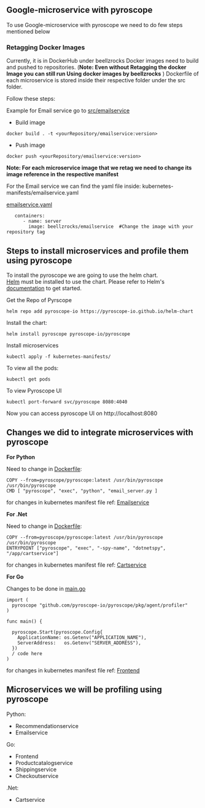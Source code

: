 


## Google-microservice with pyroscope
To use Google-microservice with pyroscope we need to do few steps mentioned below 

### Retagging Docker Images
Currently, it is in DockerHub under beellzrocks
Docker images need to build and pushed to repositories. (**Note: Even without Retagging the docker Image you can still run Using docker images by beellzrocks** )
Dockerfile of each microservice is stored inside their respective folder under the src folder. 

Follow these steps:

Example for Email service
go to [src/emailservice](./src/emailservice/Dockerfile)


- Build image
```console
docker build . -t <yourRepository/emailservice:version>
```
- Push image

```console
docker push <yourRepository/emailservice:version>
```

**Note: For each microservice image that we retag we need to change its image reference in the respective manifest**

For the Email service we can find the yaml file inside:
kubernetes-manifests/emailservice.yaml

[emailservice.yaml](kubernetes-manifests/emailservice.yaml)
```
   containers:
      - name: server
        image: beellzrocks/emailservice  #Change the image with your repository tag
```        

## Steps to install microservices and profile them using pyroscope

To install the pyroscope we are going to use the helm chart.\
[Helm](https://helm.sh) must be installed to use the chart. Please refer to Helm's [documentation](https://helm.sh/docs/) to get started.

 Get the Repo of Pyrscope
```console
helm repo add pyroscope-io https://pyroscope-io.github.io/helm-chart
```

Install the chart:

```console
helm install pyroscope pyroscope-io/pyroscope 
```
Install microservices 
```console
kubectl apply -f kubernetes-manifests/
```
To view all the pods:
```console
kubectl get pods
```
To view Pyroscope UI
```console 
kubectl port-forward svc/pyroscope 8080:4040
```
Now you can access pyroscope UI on http://localhost:8080

## Changes we did to integrate microservices with pyroscope

**For Python**

Need to change in [Dockerfile](./src/emailservice/Dockerfile):
```console
COPY --from=pyroscope/pyroscope:latest /usr/bin/pyroscope /usr/bin/pyroscope
CMD [ "pyroscope", "exec", "python", "email_server.py ]
```


for changes in kubernetes manifest file 
ref: [Emailservice](./kubernetes-manifests/emailservice.yaml)


**For .Net**

Need to change in [Dockerfile](./src/cartservice/src/Dockerfile):
```
COPY --from=pyroscope/pyroscope:latest /usr/bin/pyroscope /usr/bin/pyroscope
ENTRYPOINT ["pyroscope", "exec", "-spy-name", "dotnetspy", "/app/cartservice"]
```
for changes in kubernetes manifest file 
ref: [Cartservice](./kubernetes-manifests/cartservice.yaml)

**For Go**

Changes to be done in [main.go](./src/frontend/main.go)

```
import (
  pyroscope "github.com/pyroscope-io/pyroscope/pkg/agent/profiler"
)

func main() {

  pyroscope.Start(pyroscope.Config{
    ApplicationName: os.Getenv("APPLICATION_NAME"),
    ServerAddress:   os.Getenv("SERVER_ADDRESS"),
  })
  / code here
) 
```
for changes in kubernetes manifest file 
ref:  [Frontend](./kubernetes-manifests/frontend.yaml.yaml)


## Microservices we will be profiling using pyroscope

Python:
* Recommendationservice 
* Emailservice

Go:
* Frontend
* Productcatalogservice
* Shippingservice
* Checkoutservice

.Net: 
* Cartservice